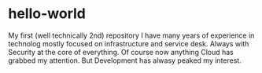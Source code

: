 # hello-world
My first (well technically 2nd) repository
I have many years of experience in technolog mostly focused on infrastructure and service desk. 
Always with Security at the core of everything. 
Of course now anything Cloud has grabbed my attention. 
But Development has alwasy peaked my interest. 
